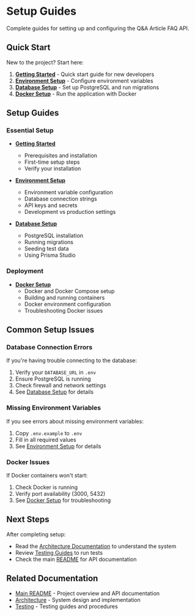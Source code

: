 # Setup Guides

Complete guides for setting up and configuring the Q&A Article FAQ API.

## Quick Start

New to the project? Start here:

1. **[Getting Started](./getting-started.md)** - Quick start guide for new developers
2. **[Environment Setup](./environment-setup.md)** - Configure environment variables
3. **[Database Setup](./database-setup.md)** - Set up PostgreSQL and run migrations
4. **[Docker Setup](./docker-setup.md)** - Run the application with Docker

## Setup Guides

### Essential Setup

- **[Getting Started](./getting-started.md)**
  - Prerequisites and installation
  - First-time setup steps
  - Verify your installation

- **[Environment Setup](./environment-setup.md)**
  - Environment variable configuration
  - Database connection strings
  - API keys and secrets
  - Development vs production settings

- **[Database Setup](./database-setup.md)**
  - PostgreSQL installation
  - Running migrations
  - Seeding test data
  - Using Prisma Studio

### Deployment

- **[Docker Setup](./docker-setup.md)**
  - Docker and Docker Compose setup
  - Building and running containers
  - Docker environment configuration
  - Troubleshooting Docker issues

## Common Setup Issues

### Database Connection Errors

If you're having trouble connecting to the database:
1. Verify your `DATABASE_URL` in `.env`
2. Ensure PostgreSQL is running
3. Check firewall and network settings
4. See [Database Setup](./database-setup.md) for details

### Missing Environment Variables

If you see errors about missing environment variables:
1. Copy `.env.example` to `.env`
2. Fill in all required values
3. See [Environment Setup](./environment-setup.md) for details

### Docker Issues

If Docker containers won't start:
1. Check Docker is running
2. Verify port availability (3000, 5432)
3. See [Docker Setup](./docker-setup.md) for troubleshooting

## Next Steps

After completing setup:
- Read the [Architecture Documentation](../architecture/) to understand the system
- Review [Testing Guides](../testing/) to run tests
- Check the main [README](../../README.md) for API documentation

## Related Documentation

- [Main README](../../README.md) - Project overview and API documentation
- [Architecture](../architecture/) - System design and implementation
- [Testing](../testing/) - Testing guides and procedures

